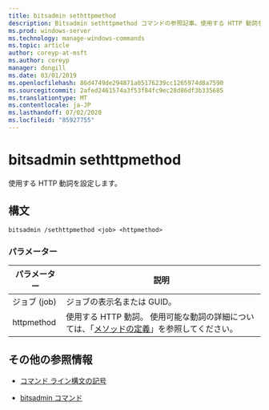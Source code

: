 ```yaml
---
title: bitsadmin sethttpmethod
description: Bitsadmin sethttpmethod コマンドの参照記事。使用する HTTP 動詞を設定します。
ms.prod: windows-server
ms.technology: manage-windows-commands
ms.topic: article
author: coreyp-at-msft
ms.author: coreyp
manager: dongill
ms.date: 03/01/2019
ms.openlocfilehash: 86d4749de294871a05176239cc1265974d8a7590
ms.sourcegitcommit: 2afed2461574a3f53f84fc9ec28d86df3b335685
ms.translationtype: MT
ms.contentlocale: ja-JP
ms.lasthandoff: 07/02/2020
ms.locfileid: "85927755"
---
```

# <a name="bitsadmin-sethttpmethod"></a>bitsadmin sethttpmethod

使用する HTTP 動詞を設定します。

## <a name="syntax"></a>構文

```
bitsadmin /sethttpmethod <job> <httpmethod>
```

### <a name="parameters"></a>パラメーター

| パラメーター | 説明 |
| --------- | ----------- |
| ジョブ (job) | ジョブの表示名または GUID。 |
| httpmethod | 使用する HTTP 動詞。 使用可能な動詞の詳細については、「[メソッドの定義](https://www.w3.org/Protocols/rfc2616/rfc2616-sec9.html)」を参照してください。 |

## <a name="additional-references"></a>その他の参照情報

- [コマンド ライン構文の記号](command-line-syntax-key.md)

- [bitsadmin コマンド](bitsadmin.md)
